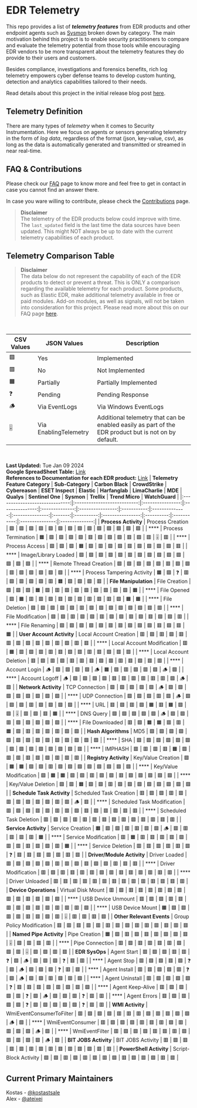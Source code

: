 # EDR Telemetry

This repo provides a list of _**telemetry features**_ from EDR products and other endpoint agents such as [Sysmon](https://learn.microsoft.com/en-us/sysinternals/downloads/sysmon) broken down by category. The main motivation behind this project is to enable security practitioners to compare and evaluate the telemetry potential from those tools while encouraging EDR vendors to be more transparent about the telemetry features they do provide to their users and customers.

Besides compliance, investigations and forensics benefits, rich log telemetry empowers cyber defense teams to develop custom hunting, detection and analytics capabilities tailored to their needs.

Read details about this project in the initial release blog post [here](https://kostas-ts.medium.com/edr-telemetry-project-a-comprehensive-comparison-d5ed1745384b). 

## Telemetry Definition
There are many types of *telemetry* when it comes to Security Instrumentation. Here we focus on agents or sensors generating telemetry in the form of *log data*, regardless of the format (json, key-value, csv), as long as the data is automatically generated and transmitted or streamed in near real-time.

## FAQ & Contributions

Please check our [FAQ](https://github.com/tsale/EDR-Telemetry/wiki/FAQ) page to know more and feel free to get in contact in case you cannot find an answer there.

In case you ware willing to contribute, please check the [Contributions](https://github.com/tsale/EDR-Telemetry/wiki#contribution-guidelines) page.

>**Disclaimer**\
The telemetry of the EDR products below could improve with time. The `last_updated` field is the last time the data sources have been updated. This might NOT always be up to date with the current telemetry capabilities of each product.
>

Telemetry Comparison Table
-----------------------------------

>**Disclaimer**\
The data below do not represent the capability of each of the EDR products to detect or prevent a threat. This is ONLY a comparison regarding the available telemetry for each product. Some products, such as Elastic EDR, make additional telemetry available in free or paid modules. Add-on modules, as well as signals, will not be taken into consideration for this project. Please read more about this on our FAQ page [here](https://github.com/tsale/EDR-Telemetry/wiki/FAQ#7-what-is-the-scope-of-the-telemetry-comparison-table-for-edr-products).

<br>

| CSV Values 	| JSON Values               	| Description
|-------	|-----------------------	|-----------------------
| 🟩     	| Yes           	        | Implemented
| 🟥     	| No       	                | Not Implemented
| 🟧     	| Partially	                | Partially Implemented
| ❓     	| Pending                	| Pending Response
| 🪵     	| Via EventLogs           	| Via Windows EventLogs
| 🎚️     	| Via EnablingTelemetry         	| Additional telemetry that can be enabled easily as part of the EDR product but is not on by default.
<br>

**Last Updated:** Tue Jan 09 2024\
**Google SpreadSheet Table:** [Link](https://docs.google.com/spreadsheets/d/1ZMFrD6F6tvPtf_8McC-kWrNBBec_6Si3NW6AoWf3Kbg/edit?usp=sharing) \
**References to Documentation for each EDR product:** [Link](https://github.com/tsale/EDR-Telemetry/wiki#product-documentation-references)
| **Telemetry Feature Category** | **Sub-Category**            | **Carbon Black** | **CrowdStrike** | **Cybereason** | **ESET Inspect** | **Elastic** | **Harfanglab** | **LimaCharlie** | **MDE** | **Qualys** | **Sentinel One** | **Sysmon** | **Trellix** | **Trend Micro** | **WatchGuard** |
|:------------------------------:|:---------------------------:|:----------------:|:---------------:|:--------------:|:----------------:|:-----------:|:--------------:|:---------------:|:-------:|:----------:|:----------------:|:----------:|:-----------:|:---------------:|:--------------:|
| **Process Activity**           | Process Creation            | 🟩               | 🟩              | 🟩             | 🟩               | 🟩          | 🟩             | 🟩              | 🟩      | 🟩         | 🟩               | 🟩         | 🟩          | 🟩              | 🟩             |
| ****                           | Process Termination         | 🟧               | 🟩              | 🟩             | 🟩               | 🟩          | 🟥             | 🟩              | 🟩      | 🟩         | 🟥               | 🟩         | 🟥          | 🎚️             | 🟥             |
| ****                           | Process Access              | 🟩               | 🟩              | 🟩             | 🟧               | 🟩          | 🟥             | 🟩              | 🟩      | 🟥         | 🟩               | 🟩         | 🟩          | 🟩              | 🟥             |
| ****                           | Image/Library Loaded        | 🟩               | 🟩              | 🟩             | 🟩               | 🟩          | 🟥             | 🟩              | 🟩      | 🟩         | 🟩               | 🟩         | 🟩          | 🟩              | 🟩             |
| ****                           | Remote Thread Creation      | 🟩               | 🟩              | 🟩             | 🟩               | 🟩          | 🟥             | 🟩              | 🟩      | 🟥         | 🟩               | 🟩         | 🟩          | 🟩              | 🟩             |
| ****                           | Process Tampering Activity  | 🟧               | 🟩              | ❓              | 🟥               | 🟩          | 🟥             | 🟩              | 🟩      | 🟥         | 🟧               | 🟩         | 🟩          | 🟩              | 🟥             |
| **File Manipulation**          | File Creation               | 🟩               | 🟩              | 🟩             | 🟧               | 🟩          | 🟥             | 🟩              | 🟩      | 🟩         | 🟩               | 🟩         | 🟩          | 🟩              | 🟧             |
| ****                           | File Opened                 | 🟩               | 🟧              | 🟥             | 🟥               | 🟩          | 🟥             | 🟥              | 🟥      | 🟥         | 🟥               | 🟥         | 🟩          | 🟧              | 🟧             |
| ****                           | File Deletion               | 🟩               | 🟩              | 🟩             | 🟩               | 🟩          | 🟥             | 🟩              | 🟩      | 🟩         | 🟩               | 🟩         | 🟩          | 🟥              | 🟥             |
| ****                           | File Modification           | 🟩               | 🟩              | 🟥             | 🟩               | 🟩          | 🟥             | 🟩              | 🟩      | 🟥         | 🟩               | 🟥         | 🟩          | 🟩              | 🟥             |
| ****                           | File Renaming               | 🟩               | 🟩              | 🟩             | 🟩               | 🟩          | 🟥             | 🟥              | 🟩      | 🟩         | 🟩               | 🟥         | 🟩          | 🟥              | 🟧             |
| **User Account Activity**      | Local Account Creation      | 🟥               | 🟩              | 🟥             | 🟩               | 🟥          | 🟥             | 🟥              | 🟩      | 🟥         | 🟥               | 🟥         | 🟩          | 🟥              | 🟥             |
| ****                           | Local Account Modification  | 🟥               | 🟧              | 🟥             | 🟩               | 🟥          | 🟥             | 🟥              | 🟩      | 🟥         | 🟥               | 🟥         | 🟩          | 🟥              | 🟥             |
| ****                           | Local Account Deletion      | 🟥               | 🟩              | 🟥             | 🟩               | 🟥          | 🟥             | 🟥              | 🟩      | 🟥         | 🟥               | 🟥         | 🟩          | 🟥              | 🟥             |
| ****                           | Account Login               | 🪵               | 🟩              | 🟩             | 🟩               | 🟩          | 🪵             | 🟧              | 🟩      | 🟥         | 🟩               | 🟥         | 🟩          | 🪵              | 🟩             |
| ****                           | Account Logoff              | 🪵               | 🟩              | 🟩             | 🟩               | 🟩          | 🟥             | 🟥              | 🟥      | 🟥         | 🟥               | 🟥         | 🟩          | 🪵              | 🟩             |
| **Network Activity**           | TCP Connection              | 🟩               | 🟩              | 🟩             | 🟩               | 🟩          | 🪵             | 🟩              | 🟩      | 🟩         | 🟩               | 🟩         | 🟩          | 🟩              | 🟩             |
| ****                           | UDP Connection              | 🟩               | 🟩              | 🟩             | 🟥               | 🟩          | 🪵             | 🟩              | 🟩      | 🟩         | 🟥               | 🟩         | 🟩          | 🟩              | 🟩             |
| ****                           | URL                         | 🟥               | 🟩              | 🟥             | 🟩               | 🟧          | 🟥             | 🟧              | 🟩      | 🟩         | 🎚️              | 🟥         | 🟩          | 🟥              | 🟧             |
| ****                           | DNS Query                   | 🟩               | 🟩              | 🟩             | 🟩               | 🟩          | 🪵             | 🟩              | 🟩      | 🟥         | 🟩               | 🟩         | 🟩          | 🟩              | 🟩             |
| ****                           | File Downloaded             | 🟥               | 🟩              | 🟧             | 🟧               | 🟥          | 🟥             | 🟧              | 🟩      | 🟥         | 🟥               | 🟥         | 🟥          | 🟩              | 🟩             |
| **Hash Algorithms**            | MD5                         | 🟩               | 🟩              | 🟩             | 🟩               | 🟩          | 🟩             | 🟩              | 🟩      | 🟩         | 🟩               | 🟩         | 🟩          | 🟩              | 🟩             |
| ****                           | SHA                         | 🟩               | 🟩              | 🟩             | 🟩               | 🟩          | 🟩             | 🟩              | 🟩      | 🟩         | 🟩               | 🟩         | 🟩          | 🟩              | 🟥             |
| ****                           | IMPHASH                     | 🟥               | 🟥              | 🟥             | 🟥               | 🟧          | 🟩             | 🟥              | 🟥      | 🟥         | 🟥               | 🟩         | 🟥          | 🟥              | 🟥             |
| **Registry Activity**          | Key/Value Creation          | 🟩               | 🟧              | 🟧             | 🟩               | 🟩          | 🟥             | 🟩              | 🟩      | 🟩         | 🟩               | 🟩         | 🟩          | 🟩              | 🟩             |
| ****                           | Key/Value Modification      | 🟩               | 🟧              | 🟧             | 🟩               | 🟩          | 🟥             | 🟩              | 🟩      | 🟥         | 🟩               | 🟩         | 🟩          | 🟩              | 🟩             |
| ****                           | Key/Value Deletion          | 🟩               | 🟥              | 🟧             | 🟩               | 🟩          | 🟥             | 🟩              | 🟩      | 🟩         | 🟩               | 🟩         | 🟩          | 🟩              | 🟩             |
| **Schedule Task Activity**     | Scheduled Task Creation     | 🟥               | 🟩              | 🟩             | 🟥               | 🟥          | 🟥             | 🟥              | 🟩      | 🟥         | 🟩               | 🟥         | 🟥          | 🪵              | 🟥             |
| ****                           | Scheduled Task Modification | 🟥               | 🟩              | 🟩             | 🟥               | 🟥          | 🟥             | 🟥              | 🟩      | 🟥         | 🟩               | 🟥         | 🟩          | 🟥              | 🟥             |
| ****                           | Scheduled Task Deletion     | 🟥               | 🟩              | 🟥             | 🟥               | 🟥          | 🟥             | 🟥              | 🟩      | 🟥         | 🟩               | 🟥         | 🟥          | 🟥              | 🟥             |
| **Service Activity**           | Service Creation            | 🟧               | 🟩              | 🟩             | 🟥               | 🟥          | 🟥             | 🟩              | 🪵      | 🟥         | 🟥               | 🟥         | 🟥          | 🟥              | 🟧             |
| ****                           | Service Modification        | 🟥               | 🟧              | 🟥             | 🟥               | 🟥          | 🟥             | 🟩              | 🟥      | 🟥         | 🟥               | 🟥         | 🟩          | 🟥              | 🟧             |
| ****                           | Service Deletion            | 🟥               | 🟥              | 🟥             | 🟥               | 🟥          | 🟥             | ❓               | 🟥      | 🟥         | 🟥               | 🟥         | 🟥          | 🟥              | 🟥             |
| **Driver/Module Activity**     | Driver Loaded               | 🟥               | 🟩              | 🟩             | 🟩               | 🟩          | 🟥             | 🟥              | 🟩      | 🟥         | 🟩               | 🟩         | 🟥          | 🟥              | 🟥             |
| ****                           | Driver Modification         | 🟥               | 🟩              | 🟥             | 🟥               | 🟥          | 🟥             | 🟩              | 🟥      | 🟥         | 🟥               | 🟥         | 🟥          | 🟥              | 🟥             |
| ****                           | Driver Unloaded             | 🟥               | 🟥              | 🟥             | 🟥               | 🟥          | 🟥             | 🟥              | 🟥      | 🟥         | 🟥               | 🟥         | 🟥          | 🟥              | 🟥             |
| **Device Operations**          | Virtual Disk Mount          | 🟥               | 🟩              | 🟥             | 🟥               | 🟥          | 🟥             | 🟩              | 🟥      | 🟥         | 🟥               | 🟥         | 🟥          | 🟥              | 🟩             |
| ****                           | USB Device Unmount          | 🟥               | 🟩              | 🟩             | 🟥               | 🟥          | 🟥             | 🟥              | 🟩      | 🟥         | 🟥               | 🟥         | 🟥          | 🟥              | 🟩             |
| ****                           | USB Device Mount            | 🟧               | 🟩              | 🟩             | 🟥               | 🟥          | 🟥             | 🟥              | 🟩      | 🟥         | 🎚️              | 🟥         | 🟥          | 🟥              | 🟩             |
| **Other Relevant Events**      | Group Policy Modification   | 🟥               | 🟥              | 🟥             | 🟥               | 🟥          | 🟥             | 🟥              | 🟩      | 🟥         | 🟥               | 🟥         | 🟥          | 🟥              | 🟥             |
| **Named Pipe Activity**        | Pipe Creation               | 🟧               | 🟩              | 🟥             | 🟩               | 🟥          | 🟥             | 🟩              | 🟩      | 🟥         | 🎚️              | 🟩         | 🟥          | 🟥              | 🟥             |
| ****                           | Pipe Connection             | 🟥               | 🟩              | 🟥             | 🟥               | 🟥          | 🟥             | 🟩              | 🟩      | 🟥         | 🎚️              | 🟩         | 🟩          | 🟥              | 🟥             |
| **EDR SysOps**                 | Agent Start                 | 🟥               | 🟩              | 🟩             | 🟥               | 🟥          | ❓              | 🟩              | 🪵      | 🟩         | 🟩               | 🟩         | ❓           | 🟥              | 🟥             |
| ****                           | Agent Stop                  | 🟥               | 🟩              | 🟩             | 🟥               | 🟩          | ❓              | 🟩              | 🪵      | 🟩         | 🟩               | 🟩         | ❓           | 🟥              | 🟥             |
| ****                           | Agent Install               | 🟥               | 🟥              | 🟩             | 🟩               | 🟥          | ❓              | 🟩              | 🪵      | 🟩         | 🟩               | 🟥         | 🟩          | 🟥              | 🟩             |
| ****                           | Agent Uninstall             | 🟥               | 🟩              | 🟩             | 🟩               | 🟩          | ❓              | 🟥              | 🟥      | 🟥         | 🟩               | 🟥         | 🟩          | 🟥              | 🟩             |
| ****                           | Agent Keep-Alive            | 🟥               | 🟩              | 🟩             | 🟩               | 🟥          | ❓              | 🟩              | 🪵      | 🟩         | 🟩               | 🟥         | ❓           | 🟥              | 🟥             |
| ****                           | Agent Errors                | 🟥               | 🟩              | 🟥             | 🟩               | 🟩          | ❓              | 🟩              | 🟩      | 🟩         | 🟩               | 🟩         | ❓           | 🟥              | 🟥             |
| **WMI Activity**               | WmiEventConsumerToFilter    | 🟥               | 🟩              | 🟩             | 🟩               | 🟥          | 🟥             | 🟥              | 🟩      | 🟥         | 🟥               | 🟩         | 🟩          | 🪵              | 🟩             |
| ****                           | WmiEventConsumer            | 🟥               | 🟩              | 🟩             | 🟩               | 🟥          | 🟥             | 🟥              | 🟩      | 🟥         | 🟥               | 🟩         | 🟩          | 🪵              | 🟩             |
| ****                           | WmiEventFilter              | 🟥               | 🟩              | 🟩             | 🟩               | 🟥          | 🟥             | 🟥              | 🟩      | 🟥         | 🟥               | 🟩         | 🟩          | 🪵              | 🟩             |
| **BIT JOBS Activity**          | BIT JOBS Activity           | 🟥               | 🟩              | 🟥             | 🟥               | 🟥          | 🟥             | 🟥              | 🟥      | 🟥         | 🟥               | 🟥         | 🟩          | 🟥              | 🟥             |
| **PowerShell Activity**        | Script-Block Activity       | 🟩               | 🟩              | 🟥             | 🟩               | 🟥          | 🟥             | 🟥              | 🟩      | 🟥         | 🟩               | 🟥         | 🟩          | 🟥              | 🟥             |








## Current Primary Maintainers
Kostas - [@kostastsale](https://twitter.com/Kostastsale)\
Alex - [@ateixei](https://twitter.com/ateixei)

